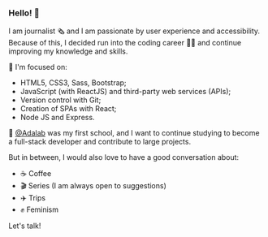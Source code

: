### Hello! 👋

I am journalist 🗞 and I am passionate by user experience and accessibility. Because of this, I decided run into the coding career 👩‍💻 and continue improving my knowledge and skills.

:rocket: I'm focused on:
- HTML5, CSS3, Sass, Bootstrap;
- JavaScript (with ReactJS) and third-party web services (APIs);
- Version control with Git;
- Creation of SPAs with React;
- Node JS and Express.

:round_pushpin: [@Adalab](https://github.com/Adalab) was my first school, and I want to continue studying to become a full-stack developer and contribute to large projects.

But in between, I would also love to have a good conversation about:
- :coffee: Coffee
- 🎬 Series (I am always open to suggestions)
- :airplane: Trips
- :fist: Feminism

Let's talk!
